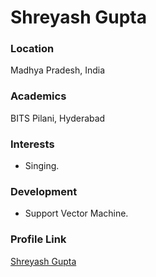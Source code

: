 # Shreyash Gupta

### Location

Madhya Pradesh, India

### Academics

BITS Pilani, Hyderabad

### Interests

- Singing.

### Development

- Support Vector Machine.

### Profile Link

[Shreyash Gupta](https://github.com/shreyash2610)
